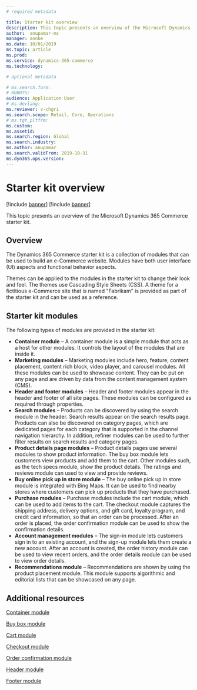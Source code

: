 ```yaml
---
# required metadata

title: Starter kit overview 
description: This topic presents an overview of the Microsoft Dynamics 365 Commerce starter kit.
author:  anupamar-ms
manager: annbe
ms.date: 10/01/2019
ms.topic: article
ms.prod: 
ms.service: dynamics-365-commerce
ms.technology: 

# optional metadata

# ms.search.form: 
# ROBOTS: 
audience: Application User
# ms.devlang: 
ms.reviewer: v-chgri
ms.search.scope: Retail, Core, Operations
# ms.tgt_pltfrm: 
ms.custom: 
ms.assetid: 
ms.search.region: Global
ms.search.industry: 
ms.author: anupamar
ms.search.validFrom: 2019-10-31
ms.dyn365.ops.version: 
---
```


# Starter kit overview

[!include [banner](includes/preview-banner.md)]
[!include [banner](includes/banner.md)]

This topic presents an overview of the Microsoft Dynamics 365 Commerce starter kit.

## Overview

The Dynamics 365 Commerce starter kit is a collection of modules that can be used to build an e-Commerce website. Modules have both user interface (UI) aspects and functional behavior aspects.

Themes can be applied to the modules in the starter kit to change their look and feel. The themes use Cascading Style Sheets (CSS). A theme for a fictitious e-Commerce site that is named "Fabrikam" is provided as part of the starter kit and can be used as a reference.

## Starter kit modules

The following types of modules are provided in the starter kit:

- **Container module** – A container module is a simple module that acts as a host for other modules. It controls the layout of the modules that are inside it.
- **Marketing modules** – Marketing modules include hero, feature, content placement, content rich block, video player, and carousel modules. All these modules can be used to showcase content. They can be put on any page and are driven by data from the content management system (CMS).
- **Header and footer modules** – Header and footer modules appear in the header and footer of all site pages. These modules can be configured as required through properties.
- **Search modules** – Products can be discovered by using the search module in the header. Search results appear on the search results page. Products can also be discovered on category pages, which are dedicated pages for each category that is supported in the channel navigation hierarchy. In addition, refiner modules can be used to further filter results on search results and category pages.
- **Product details page modules** – Product details pages use several modules to show product information. The buy box module lets customers view products and add them to the cart. Other modules such, as the tech specs module, show the product details. The ratings and reviews module can used to view and provide reviews.
- **Buy online pick up in store module** – The buy online pick up in store module is integrated with Bing Maps. It can be used to find nearby stores where customers can pick up products that they have purchased.
- **Purchase modules** – Purchase modules include the cart module, which can be used to add items to the cart. The checkout module captures the shipping address, delivery options, and gift card, loyalty program, and credit card information, so that an order can be processed. After an order is placed, the order confirmation module can be used to show the confirmation details.
- **Account management modules** – The sign-in module lets customers sign in to an existing account, and the sign-up module lets them create a new account. After an account is created, the order history module can be used to view recent orders, and the order details module can be used to view order details.
- **Recommendations module** – Recommendations are shown by using the product placement module. This module supports algorithmic and editorial lists that can be showcased on any page.

## Additional resources

[Container module](add-container-module.md)

[Buy box module](add-buy-box.md)

[Cart module](add-cart-module.md)

[Checkout module](add-checkout-module.md)

[Order confirmation module](order-confirmation-module.md)

[Header module](author-header-module.md)

[Footer module](author-footer-module.md)
